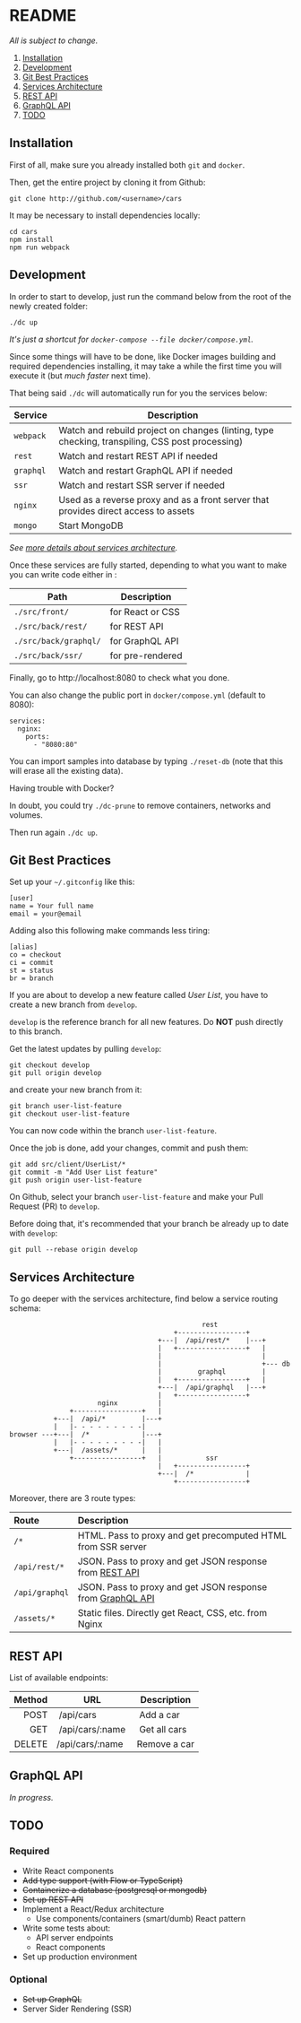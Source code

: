 # README

_All is subject to change._

1.  [Installation](#installation)
2.  [Development](#development)
3.  [Git Best Practices](#git-best-practices)
4.  [Services Architecture](#services-architecture)
5.  [REST API](#rest-api)
6.  [GraphQL API](#graphql-api)
7.  [TODO](#todo)

## Installation

First of all, make sure you already installed both `git` and `docker`.

Then, get the entire project by cloning it from Github:

```
git clone http://github.com/<username>/cars
```

It may be necessary to install dependencies locally:

```
cd cars
npm install
npm run webpack
```

## Development

In order to start to develop, just run the command below from the root of the newly created folder:

```
./dc up
```

_It's just a shortcut for `docker-compose --file docker/compose.yml`._

Since some things will have to be done, like Docker images building and required dependencies installing, it may take a while the first time you will execute it (but _much faster_ next time).

That being said `./dc` will automatically run for you the services below:

| Service   | Description                                                                                     |
| --------- | ----------------------------------------------------------------------------------------------- |
| `webpack` | Watch and rebuild project on changes (linting, type checking, transpiling, CSS post processing) |
| `rest`    | Watch and restart REST API if needed                                                            |
| `graphql` | Watch and restart GraphQL API if needed                                                         |
| `ssr`     | Watch and restart SSR server if needed                                                          |
| `nginx`   | Used as a reverse proxy and as a front server that provides direct access to assets             |
| `mongo`   | Start MongoDB                                                                                   |

_See [more details about services architecture](#services-architecture)._

Once these services are fully started, depending to what you want to make you can write code either in :

| Path                  | Description      |
| --------------------- | ---------------- |
| `./src/front/`        | for React or CSS |
| `./src/back/rest/`    | for REST API     |
| `./src/back/graphql/` | for GraphQL API  |
| `./src/back/ssr/`     | for pre-rendered |

Finally, go to http://localhost:8080 to check what you done.

You can also change the public port in `docker/compose.yml` (default to 8080):

```
services:
  nginx:
    ports:
      - "8080:80"
```

You can import samples into database by typing `./reset-db` (note that this will erase all the existing data).

Having trouble with Docker?

In doubt, you could try `./dc-prune` to remove containers, networks and volumes.

Then run again `./dc up`.

## Git Best Practices

Set up your `~/.gitconfig` like this:

```
[user]
name = Your full name
email = your@email
```

Adding also this following make commands less tiring:

```
[alias]
co = checkout
ci = commit
st = status
br = branch
```

If you are about to develop a new feature called _User List_, you have to create a new branch from `develop`.

`develop` is the reference branch for all new features. Do **NOT** push directly to this branch.

Get the latest updates by pulling `develop`:

```
git checkout develop
git pull origin develop
```

and create your new branch from it:

```
git branch user-list-feature
git checkout user-list-feature
```

You can now code within the branch `user-list-feature`.

Once the job is done, add your changes, commit and push them:

```
git add src/client/UserList/*
git commit -m "Add User List feature"
git push origin user-list-feature
```

On Github, select your branch `user-list-feature` and make your Pull Request (PR) to `develop`.

Before doing that, it's recommended that your branch be already up to date with `develop`:

```
git pull --rebase origin develop
```

## Services Architecture

To go deeper with the services architecture, find below a service routing schema:

```
                                                rest
                                         +-----------------+
                                     +---|  /api/rest/*    |---+
                                     |   +-----------------+   |
                                     |                         |
                                     |                         +--- db
                                     |         graphql         |
                                     |   +-----------------+   |
                                     +---|  /api/graphql   |---+
                                     |   +-----------------+
                      nginx          |
               +-----------------+   |
           +---|  /api/*         |---+
           |   |- - - - - - - - -|
browser ---+---|  /*             |---+
           |   |- - - - - - - - -|   |
           +---|  /assets/*      |   |
               +-----------------+   |           ssr
                                     |   +-----------------+
                                     +---|  /*             |
                                         +-----------------+
```

Moreover, there are 3 route types:

| Route          | Description                                                                |
| :------------- | :------------------------------------------------------------------------- |
| `/*`           | HTML. Pass to proxy and get precomputed HTML from SSR server               |
| `/api/rest/*`  | JSON. Pass to proxy and get JSON response from [REST API](#rest-api)       |
| `/api/graphql` | JSON. Pass to proxy and get JSON response from [GraphQL API](#graphql-api) |
| `/assets/*`    | Static files. Directly get React, CSS, etc. from Nginx                     |

## REST API

List of available endpoints:

| Method | URL               | Description   |
| -----: | ----------------- | ------------- |
|   POST |  /api/cars        |  Add a car    |
|    GET |  /api/cars/:name  |  Get all cars |
| DELETE | /api/cars/:name   | Remove a car  |

## GraphQL API

_In progress._

## TODO

### Required

* Write React components
* ~~Add type support (with Flow or TypeScript)~~
* ~~Containerize a database (postgresql or mongodb)~~
* ~~Set up REST API~~
* Implement a React/Redux architecture
  * Use components/containers (smart/dumb) React pattern
* Write some tests about:
  * API server endpoints
  * React components
* Set up production environment

### Optional

* ~~Set up GraphQL~~
* Server Sider Rendering (SSR)
